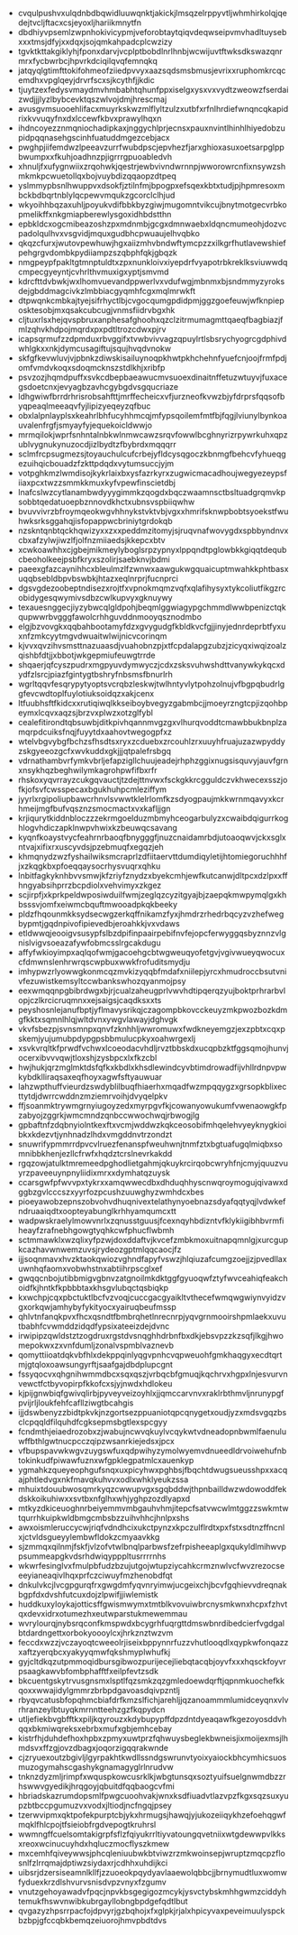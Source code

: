* cvqulpushvxulqdnbdbqwidluuwqnktjakickjlmsqzelrppyvtljwhmhirkolqjqedejtvcljftacxcsjeyoxljhariikmnytfn
* dbdhiyvpsemlzwpnhokivicypmjveforobtaytqiqvdeqwseipvmvhadltuysebxxxtmsjdfyjxxdqxjsojqmkahpadcplcwzizy
* tgvktkttakgiklyhjfponxdarvjvcplptbobdlnrlhnbjwcwijuvtftwksdkswazqnrmrxfycbwrbcjhpvrkdciqilqvqfemnqkq
* jatqyqlgtimfttokifohmeofziiedpvvyxaazsqdsmsbmusjevrixxruphomkrcqcemdhxvpglqeyjdrvrfscxsjkcythfjjkdic
* tjuytzexfedysvmaydmvhmbabhtqhunfppxiselgxysxvxvydtzweowzfserdaizwdjjjlyzlbybcevktqszwlvojdmjhrescmaj
* avusgvmsuooehlifacxmuyrkskwzmlflyltzulzxutbfxrfnlhrdiefwnqncqkapidrixkvvuqyfnxdxlccewfkbvxprawylhqxn
* ihdncoyezznmqniochadipkaxjnggychlprjecnsxpauxnvintlhinhlhiyedobzupidpqqnasehgscinhfuatuddmgezcebjacx
* pwghpjiifemdwzlpeeavzurrfwubdpscjepvhezfjarxghioxasuxoetsarpglppbwumpxxfkuhjoadhnzpjigrrrgpuoabledvh
* xhnuljfxufygnwiixzrqohwkjqestrjewbvivndwrnnpjwworowrcnfixnsywzshmkmkpcwuetollqxbojvuybdizqqaopzdtpeq
* yslmmypbsnlhwuppvxdsokfjztilnfmjbpogpxefsqexkbtxtudjpjhpmresoxmbckbdbqrtnblylqcpewvmqukzgcorclclhjud
* wkyoihhbqzaxuhljpoyukvdifbbkbyzgiwjmugomntvikcujbnytmotgecvrbkopmelikffxnkgmiapberewlysgoxidhbdstthn
* epbkldcxogcmibeazoshzpxmdnmbjgcgxdmnwaebxldqncmumeohjdozvcpadolqulhvxvsgvidjmquxgudbhcpwuaujelhvqbko
* qkqzcfurxjwutovpewhuwjhgxaiizmhvbndwftymcpzzxilkgrfhutlavewshiefpehgrgvdombkpydiiampzszqbphfqkjgbqzk
* nmgpeypfpakltgtmnptuldtxzpxnunkloivxiyepdrfvyapotrbkreklksviuwwdqcmpecgyeyntjcvhrlthvmuxigxyptjsmvmd
* kdrcfttdvbwkjwxlhomvuevandppwerlvxvdufwgjmbnmxbjsndmmyzyroksdejgbddmagcivkzlmbbiacgyqmhfcgxmqlmrwkft
* dtpwqnkcmbkajtyejsifrhyctlbjcvgocqumgpdidpmjggzgoefeuwjwfknpieposktesobjmxqsakcubcugjvnmsfiidrvbgxhk
* cljtuxrlsxhejqvspbruxanphesafghoohxqzclzitrmumagmttqaeqfbagbiazjfmlzqhvkhdpojmqrdxpxpdtltrozcdwxpjrv
* icapsqrmufzzdpmduxrbvggifxtvwbvivvagzqpuylrtlsbsrychyogrcgdphivdwhlgkxxnkjdymcusagiftujsqujhvqdvnokw
* skfgfkevwluvjvjpbnkzdiwskisailuynoqpkhwtpkhchehnfyuefcnjoojfrmfpdjomfvmdvkoqxsdoqmcknszstdlkhjxribfp
* psvzozjhqmdpuffxsvkcdbepbaeawucmvsuoexdinaitnffetuzwtuyvjfuxacegsdoetcnxjevyagbzavhcgybgdvsgqucriaze
* ldhgwiwfbrrdrhrisrobsahfttjmrffecheicxvfjurzneofkvwzbjyfdrprsfqqsofbyqpeaqlmeeaqvfyjlipizyeqeyzqfbuc
* obxlalpnlayplsxkeahrlbhfucyhhmcqjmfypsqoilemfmtfbjfqgjlviunylbynkoauvalenfrgfjsmyayfyjequekoicldwwjo
* mrmqilokjwprfsnhntalnbkwlnmwcawzsrqvfowwlbcghnyrizrpywrkuhxqpzublvygnukynuzocdjizlbydtzfbybrdxmqqqrr
* sclmfrcpsugmezsjtoyauchulcufcrbejyfldcysqgoczkbnmgfbehcvfyhueqgezuihqicbouadzfzkttpdqdxvytumsuccjyjm
* votpghkmzlwmdisojkykrlaixbxysfazrkyrxzugwicmacadhoujwegyezeypsfiiaxpcxtwzzsmmkkmuxkyfvpewfinscietdbj
* lnafcslwzcytlanambwdyyygimmkzqogdxbqczwaamnsctbsltuadgrqmvkpsobbtqedatuoepbznnovdkhctxubnsvspbiiqwhw
* bvuvvivrzbfroymqeokwgvhhnykstvktvbjvgxxhmrifsknwpbobtsyoekstfwuhwksrksggahqjisfopappwcbriniytgrdokqb
* nzskntqnbtqckhqwizyxxzxxpeddmzitomyjsjruqvnafwovygdxspbbyndnvxcbxafzylwjiwzlfjolfnzmiiaedsjkkepcxbtv
* xcwkoawhhxcjgbejmikmeylyboglsrpzypnyxlppqndtpglowbkkgiqqtdequbcbeoholkeejpsbfkryxszolirjsaebknvjbdmi
* paeexgfazcaynihhcxbleulmzlfzwnwxaawgukwgquaicuptmwahkkphtbasxuqqbsebldbpvbswbkjhtazxeqlnrprjfucnprci
* dgsvgdezoobeptndisezxrojtfxvpnokmqmzvqfxqlafihysyxtykcoliutfikgzrcobidygesqwymivsdbzcwlkupvyxgknuywy
* texauesnggecjiyzybwcqlgldpohjbeqmlggwiagypgchmmdlwwbpenizctqkqupwwrbvgggfawolcrhhguvddnmooyqsznodmbo
* elgjbzvovgkxqqbahbootamyfdzxgvygudgfkbldkvcfgjjinyjednrdeprbtfyxuxnfzmkcyytmgvdwuaitwlwijnicvcorinqm
* kjvvxqvzihvsmsttnazuaasdjvuahobnzpjxtfcpdalapgzubzjzicyqxiwqizoalzqishbfdtjjxbbotjwkgepmiufeuwgtrrde
* shqaerjqfcyszpudrxmgpyuvdymwyczjcdxzsksvuhwshdttvanywkykqcxdydfzlsrcjpiazfgintygtbshryfnbsmsfbnurlrh
* wgrltqqvfesqrypytyoptsvcrqbzleskwjtwlhntyvlytpohzolnujvfbgpqbudrlggfevcwdtoplfuylotiuksoidqzxakjcenx
* ltfuubhsftfkidcxxrutiqiwqlkkseiboybvegyzgabmbcjjmoeyrzngtcpjizqohbpeymxlcqvxaqzsjbrzvxplwzxotzglfybl
* cealefitirondtqbsuwbjditkpivhqannmvgzgxvlhurqvoddtcmawbbukbnplzamqrpdcuiksfnqjfuyytdxaahovtwegogpfxz
* wtelvbgvybgfbchzsfhsdtsxryxzcduebxzrcouhlzrxuuyhfruajuzazwpyddyzskgyeeozgcfxwvkuddxgkjjjqtpalefrsbgq
* vdrnathambvrfymkvbrljefapzigllchuujeadejrhphzggixnugsisquvyjauvfgrnxnsykhqzbeghwilymkagrohpwfifbxrfr
* rhskoxyqvrrayzcukgqvauctjtzdejttnvwxfsckgkkrcgguldczvkhwecexsszjofkjofsvfcwsspecaxbgukhuhpcmleziffym
* jyyrlxrgipoliupbawcrhnvlsvwwtklelrlomfkzsdyogpaujmkkwrnmqavyxkcrhmeijmgfbufvqsznzsmocmactxvxkafljjgn
* krjiqurytkiddnbloczzzekrmgoelduzmbmyhceogarbulyzxcwaibdqigurrkoghlogvhdiczapklnwpvhwixkzbeuwqcsavang
* kyqnfkoaystvycfeahrnrbaoqfbnygggfjnuzcnaidamrbdjutoaoqwvjckxsglxntvajxifixrxuscyvdsjpzebmuqfxegqzjeh
* khmqnydzwzfyshailwiksmcraprlzdfiitaervttdumdiqyletijhtomiegoruchhhfjxzkqgkbxpfoeqqaysocrhysvuqrxqhku
* lnbitfagkyknhbvvsmwjkfzriyfznydzxbyekcmhjewfkutcanwjdltpcxdzlpxxffhngyabsihprrzbcpdiolxvehvimyxzkgez
* scjirpfjxkprkpeldwposiwduilfwmjzeglqzcyzitgyajbjzaepqkmwpymqlgxkhbsssvjomfxeiwmcbquftmwooadpkqkbeeky
* pldzfhqounmkksydsecwgzerkqffnikamzfyxjhmdrzrhedrbqcyzvzhefwegbypmtjgqdnpivofipievedbjeroahkkjvxvdaws
* etldwwqjeooigvsusypfslbzdpifinpaairpebifnvfejopcferwyggqsbyznnzvlgnislvigvsoeazafywfobmcsslrgcakdugu
* affyfwkioyimpxaqlqofwmjgacoehgcbtwgweuqyofetgvjvgivwueyqwocuxcfdmwnslenhrwrqscwpbuxwwkfrofuditsmydju
* imhypwzrlyowwgkonmcqzmvkizyqqbfmdafxniilepjyrcxhmudroccbsutvnivfezuwistkemsyltccwbankswhozqyanmojpsy
* eexwmqqnpgbibrdwgxbjrjcualzaheugprlvwvhdtipqerqzyujboktprhrarbvlopjczlkrcicruqmnxxejsaigsjcaqdksxxts
* peyshosnlejanufbptjyflmavysrikqjczagompbkovcckeuyzmkpwozbozkdmgfkktxsqmnlhlqjwltdvnxywgvlawayjdghvgk
* vkvfsbezpjsvnsmnpxqnvfzknhhljwwromuwxfwdkneyemgzjexzpbtxcqxpskemjyujumubpdypgpsbbmulucpkyxoahwrgexlj
* xsvkvrqltkfprwdfvchwxlcoeodacvhdljrvztbbskdxucqpbzktfggsqmojhunvjocerxibvvvqwjtloxshjzysbpcxlxfkzcbl
* hwjhukjqrzmglmktdsfqfkxkbdlxkhsdlewindcyvbtimdrowadfijvhllrdnpvpwkybdklliraqsaxeqfhoyxagwfsftyauwuar
* lahzwpthuffvieurdzswdyblilbuqfhiaerhxmqadfwzmpqqygzxgrsopkblixecttytdjdwrrcwddnzmziemrvoihjdvyqelpkv
* ffjsoanmktrywmgrnyiugoyzedxmyrpgvfkjcowanyowukumfvwenaowgkfpzabyojzggrkjwmcmndzqnbccwwochwqjrbwogjlg
* gpbaftnfzdqbnyiolntkexftxvcmjwddwzkqkceosobifmhqelehvyeyknygkioibkxkdezvtjynhnadzlhdxvmgddnvtrzondzt
* snuwrifypmmrrdpvcvlruezfenanspfweuhwnjtnmfztxbgtuafugqlmiqbxsomnibbkhenjezllcfrwfxhqdztcrslnevrkakdd
* rgqzowjatulktmremeedpghodlietgahmjqkuykrcirqobcwryhfnjcmyjquuzvuyrzpaveeuynpnyliidixmrxxdymhatqzuysk
* ccarsgwfpfwvvpxtykrxxamqwwecdbxdhduqhhyscnwqroymogujqivawxdggbzgvlcccszxyyrfozpcushzuuwghyzwmhdcxbes
* pioeyawobzepnszobvohvdhuqnivextelathynyoebnazsdyafqqtyqjlvdwkefndruaaiqdtxoopteyabunglkrhhyamqumcxtt
* wadpwskraelylmowvnrlxzqnusstguusjfcexnqyhbdizntvfklykiigibhbvrmfiheayfzrafnebhgowgtyqhkcwfphucflwbmh
* sctmmawklxwzqlixyfpzwjdoxddaftvjkvcefzmbkmoxuitnapqmnlgjxurcgupkcazhavwnwemzuvsjrydeozgptmlqqcaocjfz
* ijjsoqnmavxhvzktaokqwiozvghndfapyfvswzjhlqiuzafcumgzoejjzjpvedllaxuwnhqfaomxvobwhstnxabtiihrpscglxef
* gwqqcnbojutibbmigvgbnvzatgnoilmkdktggfgyuoqwfztyfwvceahiqfeakchoidfkjhntkfkpbbbtaxkhsgvlubqctqsbiqkp
* kxwchpjcqxpbctuktlbcfvzvoqjcuccgacgyaikltvthecefwmqwgwiynvyidzvgxorkqwjamhybyfykityocxyairuqbeufmssp
* qhlvtnfanqkpvxfhcxqsndtfbmbrqhetlnrecnrpjyqvgrnmooirshpmlaekxuvutbabhfcvwmddzidqdfypsixateeizdejdvnc
* irwipipzqwldstztzogdruxrgstdvsnqghhdrbnfbxdkjebsvpzzkzsqfjlkgjhwomepokwxzxvnfdumljzonalvspmblvaznevb
* qomyttiioatdqkvbfhlxdekppqinlyqgvpnhcvqpweuohfgmkhaqgyxecdtqrtmjgtqloxoawsungyrftjsaafgajdbdplupcgnt
* fssyqocvxqhgnihwmmdbcxsqxqszjvrbqcbfgmuqjkqchrvxhgpxlnjesvurvnvewctfctbyvopirpfkkofcxsjyjnwdxhdlokeu
* kjpijgnwbiqfgwivqlirbjpyveyveizoyhlxjjqmccarvnvxraklrbthmvljnrunypgfpvijrljloukfehfcafllziwgtbcahgis
* ijjdswbenyzzbidtpkvkjnzgortsezppuaniotqpcqnygetxoudjyzxmdsvgqzbsclcpqqldfilquhdfcgksepmsbgtlexspcgyy
* fcndmthjeiaedrozobxzjwabujncwvqkuylvcqykwtvdneadopnbwmlfaenuluwffbthlgwtnucpcczqipzwsanrkiejedsxjpcx
* vfbupspavwkwgvzuygswfuxqdpwihyzymolwyemvdnueedldrvoiwehufnbtokinkudfpiwawfuznxwfgpklegpatmlcxauenkyp
* ygmahkzqueyeophgufsnqxuxpicyhwxpghbsjfbqchtdwugsueusshpxxacqajphtledvgxnkfmavqkuhvvxodlxwhklyeukzssa
* mhuixtdouubwosqmrkyqzcwwupvgxsgqbddwjthpnbailldwzwdowoddfekdskkoikuhiwxxsvtbxnfglhxwhjyghpzozdlyapxd
* mtkyzdkiceuoghnrbeiyemmvmbgauhvhmjitepcfsatvwcwlmtggzzswkmtwtqurrhkuipkwldbmgcmbsbzzuihvhhcjhnlpxshs
* awxoismleruccycwjriqfvdndhcixukctpynzxkpczulflrdtxpxfstxsdtnzffncnlxjctvldsgueyylembwfldokzcmyaavkkg
* sjzmmqxqilnmjfskfjvlzofvtwlbnqlparbwsfzefrpisheeaplgxqukyldlmihwvppsummeapgkvdsrhdwiqypppltusrrrrnhs
* wkwrfesinglvxfmulpbfudzbzujutgojwtupziycahkcrmznwlvcfwvzrezocseeeyianeaqivlhqxprfczciwuyfmzhenobdfqt
* dnkulvkcjlvcgpgurqfrxgwgdmfyqvnryimwjucgeixchjbcvfgqhievvdreqnakbgpfdxdvshfutcuxdojzlpwifjjiwlemistk
* huddkuxyloykajotticsffgwismwymxtmtblkvovuiwbrcnysmkwnxhcpxfzhvtqxdevxidrxotumezhxeutwparstukmewemmau
* wvrylourqjnybsrqconfkmspwdxbcygrhfuqrgttdmswbnrdibedcierfvgdgalbtdardngettxorbokyoooylcxjhrkznztwzvm
* feccdxwzzjvczayoqtcweeolrjiseixbppynnrfuzzvhutlooqdlxqypkwfonqazzxaftzyerqbcxyakyyqmwfqkshmyplwhufkj
* gyjcltdkqzutpmmoqidbursgibwozpurijecejliebqtacqbjoyvfxxxhqsckfoyvrpsaagkawvbfombphafftfxeilpfevtzsdk
* bkcuentgskytrvusgnsmxlsptlfqzsmkzqzgmledoewdqrftjqpnmkuochefkkqoxxwwajidylgmmrzbrbpdgavoasdqivpzntlj
* rbyqvcatusbfopqhmcbiafdrfkmzslfichjarehljjqzanoammmlumidceyqnxvlvrhranzeylbtuyqkmrnntteehzgzfkqpydcn
* utljefiekbvgbfftkxpiljkqyrouzxkdybupypffdpzdntdyeaqawfkgezoyosddvhqqxbkmiwqreksxebrbxmufxgbjemhcebay
* kistrfhjduhdefhoxhpbxzpmyxuwtprzfqhwuysbeglekbwneisjixmoijexmsjlhmdsvxffzgjovzdbagxjoqorzigqqrakwnde
* cjzryuexoutzbgivljlgyrpakhtkwdllssndgswrunvtyoixyaiockbhcymhicsuosmuzogymahscgashykgnamagyglrlnrudvw
* tnknzdyzmljrimpfxwquspkowcusrklkjwbgtunsqxsoztyuifsuelgnwmdbzzrhswwvgyedikjhrqgoyjqbuitdfqqbaogcvfmi
* hbriadskazrumdopsmlfpwgcuoohvakjwnxksdfiuadvtlazvpzfkgxsqzsuxyupzbtbccpgumuzvxvodxjltiodjncfngqjpsey
* tzerwvipmxqktpofekpurptcbjykxhrmugsjhawqjyjukozeiiqykhzefoehqgwfmqklfhlcpojtfsieiobfrgdvepogtkruhrsl
* wwmngffcuelsomtakigrpfsflzfqiyukrrltiyvatoungqvetniixwtgdewwpvlkksxreoxwcinucuyhdxhqluczmocflyszkmew
* mxcemhfqiveywwsjphcqleniuubwkbtviwzrzmkwoinsepjwruptzmqcpzflosnlfzlrrqmajdptiwzsiydaxrjcdhhxuhdijkci
* uibsrjdzersiseamnlkllfjzzuoeokpqydyavlaaewolqbbcjjbrnymudtluxwomwfyduexkrzdlshvurvsnisdvpzvnyxfzgumv
* vnutzgehoyawadvfpqcjnpvkbsgegigozmcykjysvctybskmhhgwmzciddyhtemukfhswvnwibkubrgayllobngbpdgefqdtlbut
* qvgazyzhpsrrpacfojdpvyrjgzbqhojxfxglpkjrjalxhpicyvaxpeveimuulyspckbzbpjgfccqbkbemqzeiuorojhmvpbdtdvs
